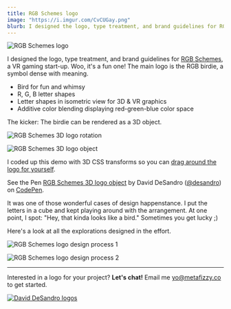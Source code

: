 ```yaml
---
title: RGB Schemes logo
image: "https://i.imgur.com/CvCUGay.png"
blurb: I designed the logo, type treatment, and brand guidelines for RGB Schemes, a VR gaming start-up.
---
```


![RGB Schemes logo](https://i.imgur.com/1tRedUl.png)

I designed the logo, type treatment, and brand guidelines for [RGB Schemes](http://www.rgbschemes.com/), a VR gaming start-up. Woo, it's a fun one! The main logo is the RGB birdie, a symbol dense with meaning.

+ Bird for fun and whimsy
+ R, G, B letter shapes
+ Letter shapes in isometric view for 3D & VR graphics
+ Additive color blending displaying red-green-blue color space

The kicker: The birdie can be rendered as a 3D object.

![RGB Schemes 3D logo rotation](https://i.imgur.com/5sjqPUj.gif)

![RGB Schemes 3D logo object](https://i.imgur.com/a25tzCr.jpg)

I coded up this demo with 3D CSS transforms so you can [drag around the logo for yourself](http://codepen.io/desandro/pen/LRXkQY/).

<p data-height="602" data-theme-id="20058" data-slug-hash="LRXkQY" data-default-tab="result" data-user="desandro" data-embed-version="2" data-pen-title="RGB Schemes 3D logo object" class="codepen">See the Pen <a href="http://codepen.io/desandro/pen/LRXkQY/">RGB Schemes 3D logo object</a> by David DeSandro (<a href="http://codepen.io/desandro">@desandro</a>) on <a href="http://codepen.io">CodePen</a>.</p>
<script async src="https://production-assets.codepen.io/assets/embed/ei.js"></script>

It was one of those wonderful cases of design happenstance. I put the letters in a cube and kept playing around with the arrangement. At one point, I spot: "Hey, that kinda looks like a bird." Sometimes you get lucky ;)

Here's a look at all the explorations designed in the effort.

![RGB Schemes logo design process 1](https://i.imgur.com/VdKWIry.png)

![RGB Schemes logo design process 2](https://i.imgur.com/8KI78Xk.png)

---

Interested in a logo for your project? **Let's chat!** Email me [yo@metafizzy.co](mailto:yo@metafizzy.co) to get started.

[![David DeSandro logos](https://i.imgur.com/rj69rp7.png)](http://desandro.com/#logos)
